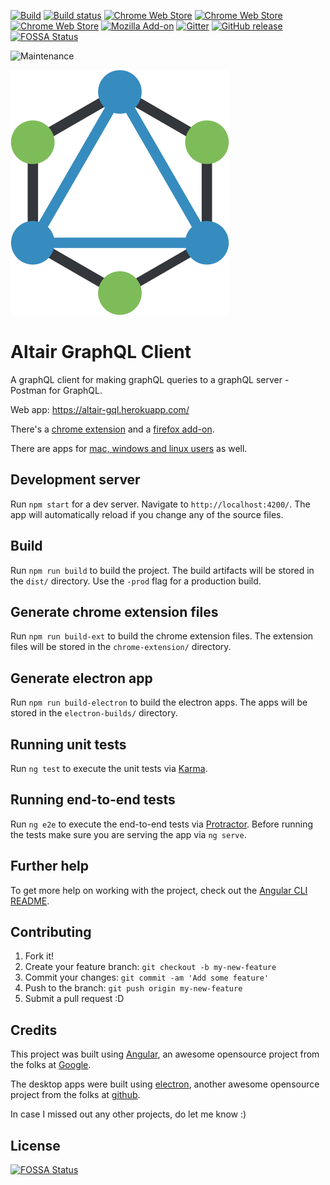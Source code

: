 [![Build](https://travis-ci.org/imolorhe/altair.svg?branch=master "Travis CI")](https://travis-ci.org/imolorhe/altair)
[![Build status](https://ci.appveyor.com/api/projects/status/qp69kxnlxntsumdj/branch/staging?svg=true)](https://ci.appveyor.com/project/imolorhe/altair/branch/staging)
[![Chrome Web Store](https://img.shields.io/chrome-web-store/d/flnheeellpciglgpaodhkhmapeljopja.svg)](https://chrome.google.com/webstore/detail/altair-graphql-client/flnheeellpciglgpaodhkhmapeljopja)
[![Chrome Web Store](https://img.shields.io/chrome-web-store/v/flnheeellpciglgpaodhkhmapeljopja.svg)](https://chrome.google.com/webstore/detail/altair-graphql-client/flnheeellpciglgpaodhkhmapeljopja)
[![Chrome Web Store](https://img.shields.io/chrome-web-store/rating/flnheeellpciglgpaodhkhmapeljopja.svg)](https://chrome.google.com/webstore/detail/altair-graphql-client/flnheeellpciglgpaodhkhmapeljopja)
[![Mozilla Add-on](https://img.shields.io/amo/v/altair-graphql-client.svg)](https://addons.mozilla.org/en-US/firefox/addon/altair-graphql-client/)
[![Gitter](https://img.shields.io/gitter/room/altair-graphql/Lobby.svg)](https://gitter.im/altair-graphql/Lobby)
[![GitHub release](https://img.shields.io/github/release/imolorhe/altair.svg)](https://github.com/imolorhe/altair/releases)
[![FOSSA Status](https://app.fossa.io/api/projects/git%2Bhttps%3A%2F%2Fgithub.com%2Fimolorhe%2Faltair.svg?type=shield)](https://app.fossa.io/projects/git%2Bhttps%3A%2F%2Fgithub.com%2Fimolorhe%2Faltair?ref=badge_shield)

![Maintenance](https://img.shields.io/maintenance/yes/2017.svg)

![altair logo](src/assets/img/altair_logo.png "Altair GraphQL Client")

# Altair GraphQL Client

A graphQL client for making graphQL queries to a graphQL server - Postman for GraphQL.

Web app: https://altair-gql.herokuapp.com/

There's a [chrome extension](https://chrome.google.com/webstore/detail/altair-graphql-client/flnheeellpciglgpaodhkhmapeljopja) and a [firefox add-on](https://addons.mozilla.org/en-US/firefox/addon/altair-graphql-client/).

There are apps for [mac, windows and linux users](https://github.com/imolorhe/altair/releases/latest) as well.

## Development server

Run `npm start` for a dev server. Navigate to `http://localhost:4200/`. The app will automatically reload if you change any of the source files.

## Build

Run `npm run build` to build the project. The build artifacts will be stored in the `dist/` directory. Use the `-prod` flag for a production build.

## Generate chrome extension files

Run `npm run build-ext` to build the chrome extension files. The extension files will be stored in the `chrome-extension/` directory.

## Generate electron app

Run `npm run build-electron` to build the electron apps. The apps will be stored in the `electron-builds/` directory.

## Running unit tests

Run `ng test` to execute the unit tests via [Karma](https://karma-runner.github.io).

## Running end-to-end tests

Run `ng e2e` to execute the end-to-end tests via [Protractor](http://www.protractortest.org/).
Before running the tests make sure you are serving the app via `ng serve`.

## Further help

To get more help on working with the project, check out the [Angular CLI README](https://github.com/angular/angular-cli/blob/master/README.md).

## Contributing

1. Fork it!
2. Create your feature branch: `git checkout -b my-new-feature`
3. Commit your changes: `git commit -am 'Add some feature'`
4. Push to the branch: `git push origin my-new-feature`
5. Submit a pull request :D

## Credits

This project was built using [Angular](https://angular.io/), an awesome opensource project from the folks at [Google](https://www.google.com).

The desktop apps were built using [electron](https://electron.atom.io/), another awesome opensource project from the folks at [github](http://www.github.com/).

In case I missed out any other projects, do let me know :)


## License
[![FOSSA Status](https://app.fossa.io/api/projects/git%2Bhttps%3A%2F%2Fgithub.com%2Fimolorhe%2Faltair.svg?type=large)](https://app.fossa.io/projects/git%2Bhttps%3A%2F%2Fgithub.com%2Fimolorhe%2Faltair?ref=badge_large)
